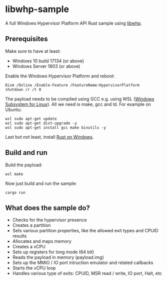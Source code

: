 # libwhp-sample
A full Windows Hypervisor Platform API Rust sample using
[libwhp](https://github.com/insula-rs/libwhp).

## Prerequisites

Make sure to have at least: 

* Windows 10 build 17134 (or above)
* Windows Server 1803 (or above)

Enable the Windows Hypervisor Platform and reboot:

```
Dism /Online /Enable-Feature /FeatureName:HypervisorPlatform
shutdown /r /t 0
```

The payload needs to be compiled using GCC e.g. using WSL
([Windows Subsystem for Linux](https://docs.microsoft.com/en-us/windows/wsl/install-win10)).
All we need is make, gcc and ld. For example on Ubuntu:

```
wsl sudo apt-get update
wsl sudo apt-get dist-upgrade -y
wsl sudo apt-get install gcc make binutils -y
```

Last but not least, install [Rust on Windows](https://www.rust-lang.org/en-US/install.html).

## Build and run

Build the payload:

```
wsl make
```

Now just build and run the sample:

```
cargo run
```

## What does the sample do?

* Checks for the hypervisor presence
* Creates a partition
* Sets various partition properties, like the allowed exit types and CPUID results
* Allocates and maps memory
* Creates a vCPU
* Sets up registers for long mode (64 bit)
* Reads the payload in memory (payload.img)
* Sets up the MMIO / IO port intruction emulator and related callbacks
* Starts the vCPU loop
* Handles various type of exits: CPUID, MSR read / write, IO port, Halt, etc
